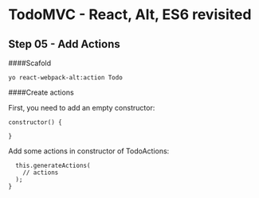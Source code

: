 
# TodoMVC - React, Alt, ES6 revisited


## Step 05 - Add Actions 

####Scafold
``` 
yo react-webpack-alt:action Todo
```

####Create actions

First, you need to add an empty constructor: 

```
constructor() {

}
```

Add some actions in constructor of TodoActions:

```
  this.generateActions(
    // actions
  );
}
```
